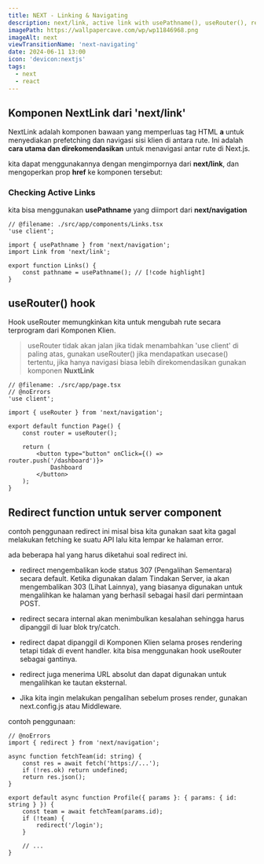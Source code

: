 ```yaml
---
title: NEXT - Linking & Navigating
description: next/link, active link with usePathname(), useRouter(), redirect()
imagePath: https://wallpapercave.com/wp/wp11846968.png
imageAlt: next
viewTransitionName: 'next-navigating'
date: 2024-06-11 13:00
icon: 'devicon:nextjs'
tags:
  - next
  - react
---
```


## Komponen NextLink dari 'next/link'

NextLink adalah komponen bawaan yang memperluas tag HTML **a** untuk menyediakan prefetching dan navigasi sisi klien di antara rute. Ini adalah **cara utama dan direkomendasikan** untuk menavigasi antar rute di Next.js.

kita dapat menggunakannya dengan mengimpornya dari **next/link**, dan mengoperkan prop **href** ke komponen tersebut:

### Checking Active Links

kita bisa menggunakan **usePathname** yang diimport dari **next/navigation**

```tsx
// @filename: ./src/app/components/Links.tsx
'use client';

import { usePathname } from 'next/navigation';
import Link from 'next/link';

export function Links() {
	const pathname = usePathname(); // [!code highlight]
}
```

## useRouter() hook

Hook useRouter memungkinkan kita untuk mengubah rute secara terprogram dari Komponen Klien.

> useRouter tidak akan jalan jika tidak menambahkan 'use client' di paling atas, gunakan useRouter() jika mendapatkan usecase() tertentu, jika hanya navigasi biasa lebih direkomendasikan gunakan komponen **NuxtLink**

```tsx
// @filename: ./src/app/page.tsx
// @noErrors
'use client';

import { useRouter } from 'next/navigation';

export default function Page() {
	const router = useRouter();

	return (
		<button type="button" onClick={() => router.push('/dashboard')}>
			Dashboard
		</button>
	);
}
```

## Redirect function untuk server component

contoh penggunaan redirect ini misal bisa kita gunakan saat kita gagal melakukan fetching ke suatu API lalu kita lempar ke halaman error.

ada beberapa hal yang harus diketahui soal redirect ini.

- redirect mengembalikan kode status 307 (Pengalihan Sementara) secara default. Ketika digunakan dalam Tindakan Server, ia akan mengembalikan 303 (Lihat Lainnya), yang biasanya digunakan untuk mengalihkan ke halaman yang berhasil sebagai hasil dari permintaan POST.

- redirect secara internal akan menimbulkan kesalahan sehingga harus dipanggil di luar blok try/catch.

- redirect dapat dipanggil di Komponen Klien selama proses rendering tetapi tidak di event handler. kita bisa menggunakan hook useRouter sebagai gantinya.

- redirect juga menerima URL absolut dan dapat digunakan untuk mengalihkan ke tautan eksternal.

- Jika kita ingin melakukan pengalihan sebelum proses render, gunakan next.config.js atau Middleware.

contoh penggunaan:

```tsx
// @noErrors
import { redirect } from 'next/navigation';

async function fetchTeam(id: string) {
	const res = await fetch('https://...');
	if (!res.ok) return undefined;
	return res.json();
}

export default async function Profile({ params }: { params: { id: string } }) {
	const team = await fetchTeam(params.id);
	if (!team) {
		redirect('/login');
	}

	// ...
}
```
